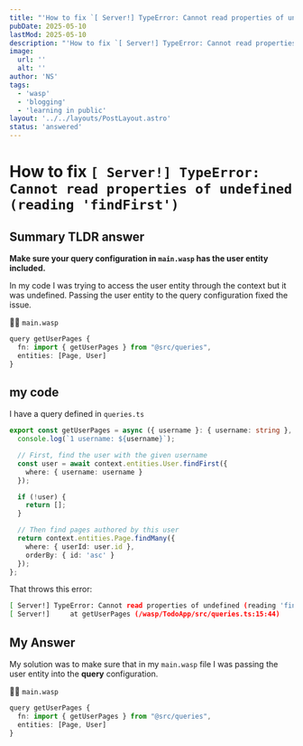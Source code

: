 ```yaml
---
title: "'How to fix `[ Server!] TypeError: Cannot read properties of undefined (reading 'findFirst')`'"
pubDate: 2025-05-10
lastMod: 2025-05-10
description: "'How to fix `[ Server!] TypeError: Cannot read properties of undefined (reading 'findFirst')`'"
image:
  url: ''
  alt: ''
author: 'NS'
tags:
  - 'wasp'
  - 'blogging'
  - 'learning in public'
layout: '../../layouts/PostLayout.astro'
status: 'answered'
---
```


# How to fix `[ Server!] TypeError: Cannot read properties of undefined (reading 'findFirst')`

## Summary TLDR answer

<b>Make sure your query configuration in `main.wasp` has the user entity included.</b>

In my code I was trying to access the user entity through the context but it was undefined. Passing the user entity to the query configuration fixed the issue.

📄🐝 `main.wasp`

```typescript
query getUserPages {
  fn: import { getUserPages } from "@src/queries",
  entities: [Page, User]
}
```

## my code

I have a query defined in `queries.ts`

```typescript
export const getUserPages = async ({ username }: { username: string }, context) => {
  console.log(`1 username: ${username}`);

  // First, find the user with the given username
  const user = await context.entities.User.findFirst({
    where: { username: username }
  });

  if (!user) {
    return [];
  }

  // Then find pages authored by this user
  return context.entities.Page.findMany({
    where: { userId: user.id },
    orderBy: { id: 'asc' }
  });
};
```

That throws this error:

```bash
[ Server!] TypeError: Cannot read properties of undefined (reading 'findFirst')
[ Server!]     at getUserPages (/wasp/TodoApp/src/queries.ts:15:44)
```

## My Answer

My solution was to make sure that in my `main.wasp` file I was passing the user entity into the <b>query</b> configuration.

📄🐝 `main.wasp`

```typescript
query getUserPages {
  fn: import { getUserPages } from "@src/queries",
  entities: [Page, User]
}
```
